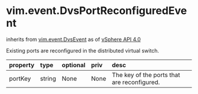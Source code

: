vim.event.DvsPortReconfiguredEvent
==================================
inherits from [vim.event.DvsEvent](docs/vim.event.DvsEvent.md)
as of [vSphere API 4.0](vim.version.md#vim.version.version5)


Existing ports are reconfigured in the distributed virtual switch.

| property | type | optional | priv | desc |
|:---------|:-----|:---------|:-----|:-----|
| portKey | string | None | None | The key of the ports that are reconfigured. |


